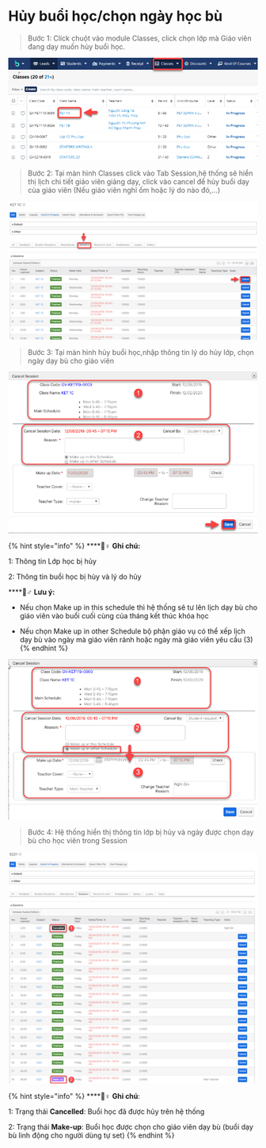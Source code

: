 # Hủy buổi học/chọn ngày học bù

> Bước 1: Click chuột vào module Classes, click chọn lớp mà Giáo viên đang dạy muốn hủy buổi học.

![](../../.gitbook/assets/hocbu.png)

> Bước 2: 
Tại màn hình Classes click vào Tab Session,hệ thống sẽ hiển thị lịch chi tiết giáo viên giảng dạy, click vào cancel để hủy buổi dạy của giáo viên \(Nếu giáo viên nghỉ ốm hoặc lý do nào đó,…\)

![](../../.gitbook/assets/hocbu2.png)

> Bước 3: Tại màn hình hủy buổi học,nhập thông tin lý do hủy lớp, chọn ngày dạy bù cho giáo viên

![](../../.gitbook/assets/hocbu3.png)

{% hint style="info" %}
\*\*\*\*🙆♀ **Ghi chú:**

1: Thông tin Lớp học bị hủy

2: Thông tin buổi học bị hủy và lý do hủy

\*\*\*\*🙋♂ **Lưu ý:**

+ Nếu chọn Make up in this schedule thì hệ thống sẽ tư lên lịch dạy bù cho giáo viên vào buổi cuối cùng của tháng kết thúc khóa học

+ Nếu chọn Make up in other Schedule bộ phận giáo vụ có thể xếp lịch dạy bù vào ngày mà giáo viên rảnh hoặc ngày mà giáo viên yêu cầu \(3\)
{% endhint %}

![](../../.gitbook/assets/hocbu4.png)

> Bước 4: Hệ thống hiển thị thông tin lớp bị hủy và ngày được chọn dạy bù cho học viên trong Session

![](../../.gitbook/assets/hocbu5.png)

{% hint style="info" %}
\*\*\*\*🙆♀ **Ghi chú**:

1: Trạng thái **Cancelled**: Buổi học đã được hủy trên hệ thống

2: Trạng thái **Make-up**: Buổi học được chọn cho giáo viên dạy bù \(buổi dạy bù linh động cho người dùng tự set\)
{% endhint %}

